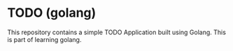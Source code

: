 # TODO (golang)

This repository contains a simple TODO Application built using Golang. This is part of learning golang.
